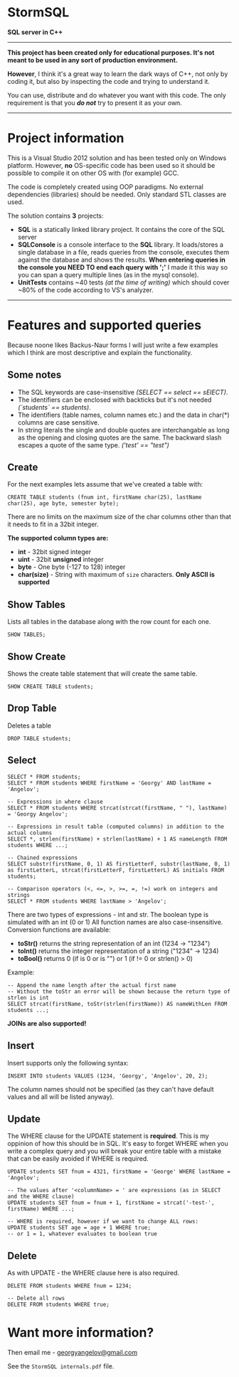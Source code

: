 StormSQL
========
**SQL server in C++**

---------------------------------------------

**This project has been created only for educational purposes.
It's not meant to be used in any sort of production environment.**

**However**, I think it's a great way to learn the dark ways of
C++, not only by coding it, but also by inspecting the code and
trying to understand it.

You can use, distribute and do whatever you want with this code.
The only requirement is that you __*do not*__ try to present it as
your own.

---------------------------------------------
Project information
===================

This is a Visual Studio 2012 solution and has been tested only
on Windows platform. However, **no** OS-specific code has been used so it
should be possible to compile it on other OS with (for example)
GCC.

The code is completely created using OOP paradigms. No external dependencies (libraries) should be needed. Only
standard STL classes are used.

The solution contains **3** projects:

* **SQL** is a statically linked library project. It contains
the core of the SQL server
* **SQLConsole** is a console interface to the **SQL** library.
It loads/stores a single database in a file, reads queries
from the console, executes them against the database and shows
the results.
**When entering queries in the console you NEED TO
end each query with ';'** I made it this way so you can span a
query multiple lines (as in the mysql console).
* **UnitTests** contains ~40 tests _(at the time of writing)_
which should cover ~80% of the code according to VS's analyzer.

--------------------------------------------
Features and supported queries
==============================

Because noone likes Backus-Naur forms I will just write a few examples
which I think are most descriptive and explain the functionality.

Some notes
----------

* The SQL keywords are case-insensitive _(SELECT
== select == sElECT)_.
* The identifiers can be enclosed with
backticks but it's not needed _(\`students` == students)_.
* The identifiers (table names, column names etc.) and
the data in char(*) columns are case sensitive.
* In string literals the single and double quotes are interchangable as
long as the opening and closing quotes are the same. The backward slash
escapes a quote of the same type. _('test' == "test")_

Create
------
For the next examples lets assume that we've created a table with:

	CREATE TABLE students (fnum int, firstName char(25), lastName char(25), age byte, semester byte);

There are no limits on the maximum size of the char columns other than
that it needs to fit in a 32bit integer.

**The supported column types are:**

* **int** - 32bit signed integer
* **uint** - 32bit **unsigned** integer
* **byte** - One byte (-127 to 128) integer
* **char(size)** - String with maximum of `size` characters. **Only ASCII
is supported**

Show Tables
-----------
Lists all tables in the database along with the row count for each one.

	SHOW TABLES;

Show Create
-----------
Shows the create table statement that will create the same table.

	SHOW CREATE TABLE students;

Drop Table
----------
Deletes a table

	DROP TABLE students;

Select
------
	SELECT * FROM students;
	SELECT * FROM students WHERE firstName = 'Georgy' AND lastName = 'Angelov';

	-- Expressions in where clause
	SELECT * FROM students WHERE strcat(strcat(firstName, " "), lastName) = 'Georgy Angelov';

	-- Expressions in result table (computed columns) in addition to the actual columns
	SELECT *, strlen(firstName) + strlen(lastName) + 1 AS nameLength FROM students WHERE ...;

	-- Chained expressions
	SELECT substr(firstName, 0, 1) AS firstLetterF, substr(lastName, 0, 1) as firstLetterL, strcat(firstLetterF, firstLetterL) AS initials FROM students;

	-- Comparison operators (<, <=, >, >=, =, !=) work on integers and strings
	SELECT * FROM students WHERE lastName > 'Angelov';

There are two types of expressions - int and str. The boolean type is simulated with an int (0 or 1)
All function names are also case-insensitive.
Conversion functions are available:

* **toStr(<int>)** returns the string representation of an int (1234 -> "1234")
* **toInt(<str>)** returns the integer representation of a string ("1234" -> 1234)
* **toBool(<str or int>)** returns 0 (if <int> is 0 or <str> is "") or 1 (if <int> != 0 or strlen(<str>) > 0)

Example:

	-- Append the name length after the actual first name
	-- Without the toStr an error will be shown because the return type of strlen is int
	SELECT strcat(firstName, toStr(strlen(firstName)) AS nameWithLen FROM students ...;

**JOINs are also supported!**

Insert
------

Insert supports only the following syntax:

	INSERT INTO students VALUES (1234, 'Georgy', 'Angelov', 20, 2);

The column names should not be specified (as they can't have default
values and all will be listed anyway).

Update
------
The WHERE clause for the UPDATE statement is **required**. This is my
oppinion of how this should be in SQL. It's easy to forget WHERE when
you write a complex query and you will break your entire table with a
mistake that can be easily avoided if WHERE is required.

	UPDATE students SET fnum = 4321, firstName = 'George' WHERE lastName = 'Angelov';

	-- The values after '<columnName> = ' are expressions (as in SELECT and the WHERE clause)
	UPDATE students SET fnum = fnum + 1, firstName = strcat('-test-', firstName) WHERE ...;

	-- WHERE is required, however if we want to change ALL rows:
	UPDATE students SET age = age + 1 WHERE true;
	-- or 1 = 1, whatever evaluates to boolean true

Delete
------
As with UPDATE - the WHERE clause here is also required.

	DELETE FROM students WHERE fnum = 1234;

	-- Delete all rows
	DELETE FROM students WHERE true;


Want more information?
======================
Then email me - georgyangelov@gmail.com

See the `StormSQL internals.pdf` file.